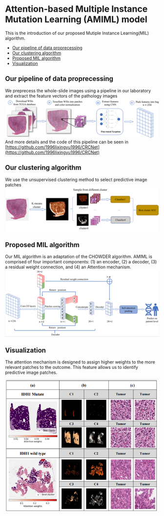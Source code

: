 #  Attention-based Multiple Instance Mutation Learning (AMIML) model
This is the introduction of our proposed Mutiple Instance Learning(MIL) algorithm.

* [Our pipeline of data proprecessing](Pipeline)
* [Our clustering algorithm](前端相关书籍)
* [Proposed MIL algorithm](cc相关书籍)
* [Visualization](cc相关书籍)


## Our pipeline of data proprecessing
We preprecess the whole-slide images using a pipeline in our laboratory and extract the feature vectors of the pathology images
![image](https://github.com/Boomwwe/AMIML/blob/main/Figure/Figure_1(a).png)
And more details and the code of this pipeline can be seen in [https://github.com/1996lixingyu1996/CRCNet](https://github.com/1996lixingyu1996/CRCNet)

## Our clustering algorithm
We use the unsupervised clustering method to select predictive image patches
![image](https://github.com/Boomwwe/AMIML/blob/main/Figure/Figure_1(b).png)


## Proposed MIL algorithm
Our MIL algorithm is an adaptation of the CHOWDER algorithm. AMIML is comprised of four important components: (1) an encoder, (2) a decoder, (3) a residual
weight connection, and (4) an Attention mechanism.
![image](https://github.com/Boomwwe/AMIML/blob/main/Figure/Figure_1(c).png)

## Visualization
The attention mechanism is designed to assign higher weights to the more relevant patches to the outcome. This feature allows us to 
identify predictive image patches.

![image](https://github.com/Boomwwe/AMIML/blob/main/Figure/Figure4.png)

